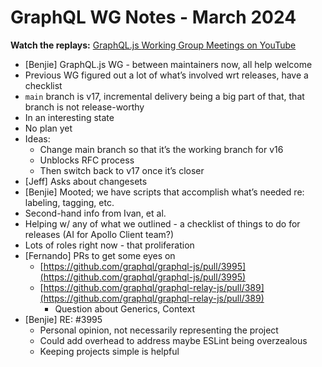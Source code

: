 # GraphQL WG Notes - March 2024

**Watch the replays:**
[GraphQL.js Working Group Meetings on YouTube](https://www.youtube.com/playlist?list=PLP1igyLx8foHghwopNuQM7weyP5jR147I)

- [Benjie] GraphQL.js WG - between maintainers now, all help welcome
- Previous WG figured out a lot of what’s involved wrt releases, have a checklist
- `main` branch is v17, incremental delivery being a big part of that, that branch is not release-worthy
- In an interesting state
- No plan yet
- Ideas:
  - Change main branch so that it’s the working branch for v16
  - Unblocks RFC process
  - Then switch back to v17 once it’s closer
- [Jeff] Asks about changesets
- [Benjie] Mooted; we have scripts that accomplish what’s needed re: labeling, tagging, etc.
- Second-hand info from Ivan, et al.
- Helping w/ any of what we outlined - a checklist of things to do for releases (AI for Apollo Client team?)
- Lots of roles right now - that proliferation
- [Fernando] PRs to get some eyes on
  - [https://github.com/graphql/graphql-js/pull/3995](https://github.com/graphql/graphql-js/pull/3995)
  - [https://github.com/graphql/graphql-relay-js/pull/389](https://github.com/graphql/graphql-relay-js/pull/389)
    - Question about Generics, Context
- [Benjie] RE: #3995
  - Personal opinion, not necessarily representing the project
  - Could add overhead to address maybe ESLint being overzealous
  - Keeping projects simple is helpful
